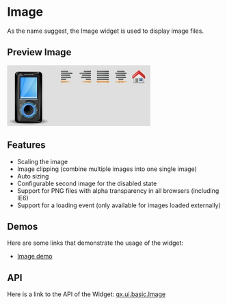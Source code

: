 # Image

As the name suggest, the Image widget is used to display image files.

## Preview Image

![widget/image.jpg](image.jpg)

## Features

- Scaling the image
- Image clipping (combine multiple images into one single image)
- Auto sizing
- Configurable second image for the disabled state
- Support for PNG files with alpha transparency in all browsers (including IE6)
- Support for a loading event (only available for images loaded externally)

## Demos

Here are some links that demonstrate the usage of the widget:

- [Image demo](apps://demobrowser/#widget~Image.html)

## API

Here is a link to the API of the Widget:
[qx.ui.basic.Image](apps://apiviewer/#qx.ui.basic.Image)
